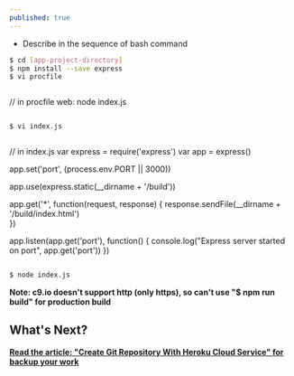 ```yaml
---
published: true
---
```


* Describe in the sequence of bash command

```bash
$ cd [app-project-directory]
$ npm install --save express
$ vi procfile
```
> ```	javascript
// in procfile
web: node index.js
> ```


```sh
$ vi index.js 
```
> ```javascript
// in index.js
var express = require('express')
var app = express()

app.set('port', (process.env.PORT || 3000))

app.use(express.static(__dirname + '/build'))

app.get('*', function(request, response) {
	response.sendFile(__dirname + '/build/index.html')	
})

app.listen(app.get('port'), function() {
	console.log("Express server started on port", app.get('port'))
})

> ```


```bash
$ node index.js
```


**Note: c9.io doesn't support http (only https), so can't use "$ npm run build" for production build**


## What's Next?
**[Read the article: "Create Git Repository With Heroku Cloud Service" for backup your work](https://mania7539.github.io/articles/create-git-repository-with-heroku-cloud-service.html)**
